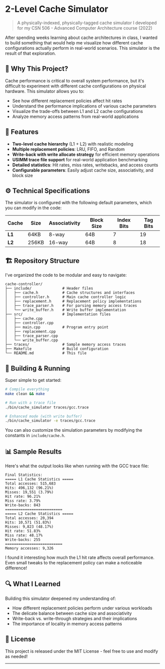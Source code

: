 # 2-Level Cache Simulator

> A physically-indexed, physically-tagged cache simulator I developed for my CSN 506 - Advanced Computer Architecture course (2022)

After spending weeks learning about cache architectures in class, I wanted to build something that would help me visualize how different cache configurations actually perform in real-world scenarios. This simulator is the result of that exploration.

## 🤔 Why This Project?

Cache performance is critical to overall system performance, but it's difficult to experiment with different cache configurations on physical hardware. This simulator allows you to:

- See how different replacement policies affect hit rates
- Understand the performance implications of various cache parameters
- Visualize the trade-offs between L1 and L2 cache configurations
- Analyze memory access patterns from real-world applications

## 📌 Features

- **Two-level cache hierarchy** (L1 + L2) with realistic modeling
- **Multiple replacement policies**: LRU, FIFO, and Random
- **Write-back with write allocate strategy** for efficient memory operations
- **USIMM trace file support** for real-world application benchmarking
- **Detailed statistics**: Hit rates, miss rates, writebacks, and access counts
- **Configurable parameters**: Easily adjust cache size, associativity, and block size

## ⚙️ Technical Specifications

The simulator is configured with the following default parameters, which you can modify in the code:

| Cache  | Size  | Associativity | Block Size | Index Bits | Tag Bits |
|--------|-------|--------------|------------|------------|----------|
| **L1** | 64KB  | 8-way        | 64B        | 7          | 19       |
| **L2** | 256KB | 16-way       | 64B        | 8          | 18       |

## 🏗️ Repository Structure

I've organized the code to be modular and easy to navigate:

```
cache-controller/
├── include/              # Header files
│   ├── cache.h           # Cache structures and interfaces
│   ├── controller.h      # Main cache controller logic
│   ├── replacement.h     # Replacement policy implementations
│   ├── trace_parser.h    # For parsing memory access traces
│   └── write_buffer.h    # Write buffer implementation
├── src/                  # Implementation files
│   ├── cache.cpp
│   ├── controller.cpp
│   ├── main.cpp          # Program entry point
│   ├── replacement.cpp
│   ├── trace_parser.cpp
│   └── write_buffer.cpp
├── traces/               # Sample memory access traces
├── Makefile              # Build configuration
└── README.md             # This file
```

## 🚀 Building & Running

Super simple to get started:

```bash
# Compile everything
make clean && make

# Run with a trace file
./bin/cache_simulator traces/gcc.trace

# Enhanced mode (with write buffer)
./bin/cache_simulator -e traces/gcc.trace
```

You can also customize the simulation parameters by modifying the constants in `include/cache.h`.

## 📊 Sample Results

Here's what the output looks like when running with the GCC trace file:

```
Final Statistics:
===== L1 Cache Statistics =====
Total accesses: 515,683
Hits: 496,132 (96.21%)
Misses: 19,551 (3.79%)
Hit rate: 96.21%
Miss rate: 3.79%
Write-backs: 843
==========================
===== L2 Cache Statistics =====
Total accesses: 20,394
Hits: 10,571 (51.83%)
Misses: 9,823 (48.17%)
Hit rate: 51.83%
Miss rate: 48.17%
Write-backs: 255
==========================
Memory accesses: 9,326
```

I found it interesting how much the L1 hit rate affects overall performance. Even small tweaks to the replacement policy can make a noticeable difference!

## 🔍 What I Learned

Building this simulator deepened my understanding of:
- How different replacement policies perform under various workloads
- The delicate balance between cache size and associativity
- Write-back vs. write-through strategies and their implications
- The importance of locality in memory access patterns


## 📄 License

This project is released under the MIT License - feel free to use and modify as needed!

---
